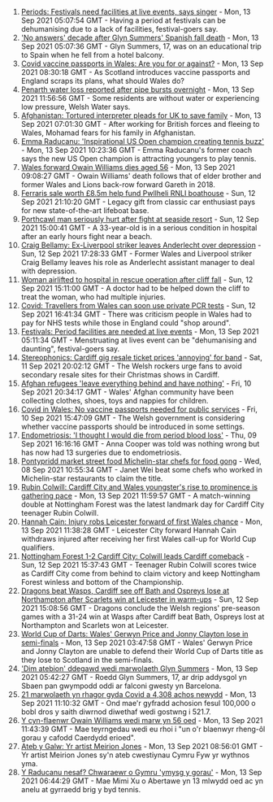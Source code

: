1. [Periods: Festivals need facilities at live events, says singer](https://www.bbc.co.uk/news/58453246?at_medium=RSS&at_campaign=KARANGA) - Mon, 13 Sep 2021 05:07:54 GMT - Having a period at festivals can be dehumanising due to a lack of facilities, festival-goers say.
2. ['No answers' decade after Glyn Summers' Spanish fall death](https://www.bbc.co.uk/news/uk-wales-58519200?at_medium=RSS&at_campaign=KARANGA) - Mon, 13 Sep 2021 05:07:36 GMT - Glyn Summers, 17, was on an educational trip to Spain when he fell from a hotel balcony.
3. [Covid vaccine passports in Wales: Are you for or against?](https://www.bbc.co.uk/news/uk-wales-58542935?at_medium=RSS&at_campaign=KARANGA) - Mon, 13 Sep 2021 08:30:18 GMT - As Scotland introduces vaccine passports and England scraps its plans, what should Wales do?
4. [Penarth water loss reported after pipe bursts overnight](https://www.bbc.co.uk/news/uk-wales-58543154?at_medium=RSS&at_campaign=KARANGA) - Mon, 13 Sep 2021 11:56:56 GMT - Some residents are without water or experiencing low pressure, Welsh Water says.
5. [Afghanistan: Tortured interpreter pleads for UK to save family](https://www.bbc.co.uk/news/uk-wales-58537843?at_medium=RSS&at_campaign=KARANGA) - Mon, 13 Sep 2021 07:01:30 GMT - After working for British forces and fleeing to Wales, Mohamad fears for his family in Afghanistan.
6. [Emma Raducanu: 'Inspirational US Open champion creating tennis buzz'](https://www.bbc.co.uk/news/uk-wales-58537837?at_medium=RSS&at_campaign=KARANGA) - Mon, 13 Sep 2021 10:23:36 GMT - Emma Raducanu's former coach says the new US Open champion is attracting youngers to play tennis.
7. [Wales forward Owain Williams dies aged 56](https://www.bbc.co.uk/sport/rugby-union/58330110?at_medium=RSS&at_campaign=KARANGA) - Mon, 13 Sep 2021 09:08:27 GMT - Owain Williams' death follows that of elder brother and former Wales and Lions back-row forward Gareth in 2018.
8. [Ferraris sale worth £8.5m help fund Pwllheli RNLI boathouse](https://www.bbc.co.uk/news/uk-wales-58537844?at_medium=RSS&at_campaign=KARANGA) - Sun, 12 Sep 2021 21:10:20 GMT - Legacy gift from classic car enthusiast pays for new state-of-the-art lifeboat base.
9. [Porthcawl man seriously hurt after fight at seaside resort](https://www.bbc.co.uk/news/uk-wales-58537841?at_medium=RSS&at_campaign=KARANGA) - Sun, 12 Sep 2021 15:00:41 GMT - A 33-year-old is in a serious condition in hospital after an early hours fight near a beach.
10. [Craig Bellamy: Ex-Liverpool striker leaves Anderlecht over depression](https://www.bbc.co.uk/sport/football/58538941?at_medium=RSS&at_campaign=KARANGA) - Sun, 12 Sep 2021 17:28:33 GMT - Former Wales and Liverpool striker Craig Bellamy leaves his role as Anderlecht assistant manager to deal with depression.
11. [Woman airlifted to hospital in rescue operation after cliff fall](https://www.bbc.co.uk/news/uk-wales-58535604?at_medium=RSS&at_campaign=KARANGA) - Sun, 12 Sep 2021 15:11:00 GMT - A doctor had to be helped down the cliff to treat the woman, who had multiple injuries.
12. [Covid: Travellers from Wales can soon use private PCR tests](https://www.bbc.co.uk/news/uk-wales-58532433?at_medium=RSS&at_campaign=KARANGA) - Sun, 12 Sep 2021 16:41:34 GMT - There was criticism people in Wales had to pay for NHS tests while those in England could "shop around".
13. [Festivals: Period facilities are needed at live events](https://www.bbc.co.uk/news/uk-wales-58502558?at_medium=RSS&at_campaign=KARANGA) - Mon, 13 Sep 2021 05:11:34 GMT - Menstruating at lives event can be "dehumanising and daunting", festival-goers say.
14. [Stereophonics: Cardiff gig resale ticket prices 'annoying' for band](https://www.bbc.co.uk/news/uk-wales-58532431?at_medium=RSS&at_campaign=KARANGA) - Sat, 11 Sep 2021 20:02:12 GMT - The Welsh rockers urge fans to avoid secondary resale sites for their Christmas shows in Cardiff.
15. [Afghan refugees 'leave everything behind and have nothing'](https://www.bbc.co.uk/news/uk-wales-58523870?at_medium=RSS&at_campaign=KARANGA) - Fri, 10 Sep 2021 20:34:17 GMT - Wales' Afghan community have been collecting clothes, shoes, toys and nappies for children.
16. [Covid in Wales: No vaccine passports needed for public services](https://www.bbc.co.uk/news/uk-wales-58521379?at_medium=RSS&at_campaign=KARANGA) - Fri, 10 Sep 2021 15:47:09 GMT - The Welsh government is considering whether vaccine passports should be introduced in some settings.
17. [Endometriosis: 'I thought I would die from period blood loss'](https://www.bbc.co.uk/news/uk-wales-58506814?at_medium=RSS&at_campaign=KARANGA) - Thu, 09 Sep 2021 16:16:16 GMT - Anna Cooper was told was nothing wrong but has now had 13 surgeries due to endometriosis.
18. [Pontypridd market street food Michelin-star chefs for food gong](https://www.bbc.co.uk/news/uk-wales-58487867?at_medium=RSS&at_campaign=KARANGA) - Wed, 08 Sep 2021 10:55:34 GMT - Janet Wei beat some chefs who worked in Michelin-star restaurants to claim the title.
19. [Rubin Colwill: Cardiff City and Wales youngster's rise to prominence is gathering pace](https://www.bbc.co.uk/sport/football/58547044?at_medium=RSS&at_campaign=KARANGA) - Mon, 13 Sep 2021 11:59:57 GMT - A match-winning double at Nottingham Forest was the latest landmark day for Cardiff City teenager Rubin Colwill.
20. [Hannah Cain: Injury robs Leicester forward of first Wales chance](https://www.bbc.co.uk/sport/football/58545760?at_medium=RSS&at_campaign=KARANGA) - Mon, 13 Sep 2021 11:38:28 GMT - Leicester City forward Hannah Cain withdraws injured after receiving her first Wales call-up for World Cup qualifiers.
21. [Nottingham Forest 1-2 Cardiff City: Colwill leads Cardiff comeback](https://www.bbc.co.uk/sport/football/58451969?at_medium=RSS&at_campaign=KARANGA) - Sun, 12 Sep 2021 15:37:43 GMT - Teenager Rubin Colwill scores twice as Cardiff City come from behind to claim victory and keep Nottingham Forest winless and bottom of the Championship.
22. [Dragons beat Wasps, Cardiff see off Bath and Ospreys lose at Northampton after Scarlets win at Leicester in warm-ups](https://www.bbc.co.uk/sport/rugby-union/58506819?at_medium=RSS&at_campaign=KARANGA) - Sun, 12 Sep 2021 15:08:56 GMT - Dragons conclude the Welsh regions' pre-season games with a 31-24 win at Wasps after Cardiff beat Bath, Ospreys lost at Northampton and Scarlets won at Leicester.
23. [World Cup of Darts: Wales' Gerwyn Price and Jonny Clayton lose in semi-finals](https://www.bbc.co.uk/sport/darts/58533293?at_medium=RSS&at_campaign=KARANGA) - Mon, 13 Sep 2021 03:47:58 GMT - Wales' Gerwyn Price and Jonny Clayton are unable to defend their World Cup of Darts title as they lose to Scotland in the semi-finals.
24. ['Dim atebion' ddegawd wedi marwolaeth Glyn Summers](https://www.bbc.co.uk/newyddion/58463505?at_medium=RSS&at_campaign=KARANGA) - Mon, 13 Sep 2021 05:42:27 GMT - Roedd Glyn Summers, 17, ar drip addysgol yn Sbaen pan gwympodd oddi ar falconi gwesty yn Barcelona.
25. [21 marwolaeth yn rhagor gyda Covid a 4,308 achos newydd](https://www.bbc.co.uk/newyddion/58546437?at_medium=RSS&at_campaign=KARANGA) - Mon, 13 Sep 2021 11:10:32 GMT - Ond mae'r gyfradd achosion fesul 100,000 o bobl dros y saith diwrnod diwethaf wedi gostwng i 521.7.
26. [Y cyn-flaenwr Owain Williams wedi marw yn 56 oed](https://www.bbc.co.uk/newyddion/58542211?at_medium=RSS&at_campaign=KARANGA) - Mon, 13 Sep 2021 11:43:39 GMT - Mae teyrngedau wedi eu rhoi i "un o'r blaenwyr rheng-ôl gorau y cafodd Caerdydd erioed".
27. [Ateb y Galw: Yr artist Meirion Jones](https://www.bbc.co.uk/newyddion/58500467?at_medium=RSS&at_campaign=KARANGA) - Mon, 13 Sep 2021 08:56:01 GMT - Yr artist Meirion Jones sy'n ateb cwestiynau Cymru Fyw yr wythnos yma.
28. [Y Raducanu nesaf? Chwaraewr o Gymru 'ymysg y gorau'](https://www.bbc.co.uk/newyddion/58463506?at_medium=RSS&at_campaign=KARANGA) - Mon, 13 Sep 2021 06:44:29 GMT - Mae Mimi Xu o Abertawe yn 13 mlwydd oed ac yn anelu at gyrraedd brig y byd tennis.

